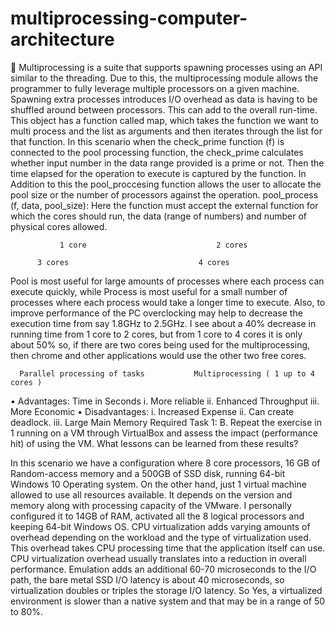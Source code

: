 # multiprocessing-computer-architecture

	Multiprocessing is a suite that supports spawning processes using an API similar to the threading. Due to this, the multiprocessing module allows the programmer to fully leverage multiple processors on a given machine. Spawning extra processes introduces I/O overhead as data is having to be shuffled around between processors. This can add to the overall run-time. This object has a function called map, which takes the function we want to multi process and the list as arguments and then iterates through the list for that function. 
In this scenario when the check_prime function (f) is connected to the pool processing function, the check_prime calculates whether input number in the data range provided is a prime or not. Then the time elapsed for the operation to execute is captured by the function. In Addition to this the pool_proccesing function allows the user to allocate the pool size or the number of processors against the operation. pool_process (f, data, pool_size):
Here the function must accept the external function for which the cores should run, the data (range of numbers) and number of physical cores allowed. 
                               
               1 core 						      2 cores 	
                                       
 		  3 cores					  	      4 cores

Pool is most useful for large amounts of processes where each process can execute quickly, while Process is most useful for a small number of processes where each process would take a longer time to execute. Also, to improve performance of the PC overclocking may help to decrease the execution time from say 1.8GHz to 2.5GHz. I see about a 40% decrease in running time from 1 core to 2 cores, but from 1 core to 4 cores it is only about 50% so, if there are two cores being used for the multiprocessing, then chrome and other applications would use the other two free cores.

	  Parallel processing of tasks			 Multiprocessing ( 1 up to 4 cores )
   
•	Advantages:						     Time in Seconds
i.	More reliable 
ii.	Enhanced Throughput 
iii.	More Economic
•	Disadvantages:
i.	Increased Expense
ii.	Can create deadlock.
iii.	Large Main Memory Required
Task 1: B. Repeat the exercise in 1 running on a VM through VirtualBox and assess the impact (performance hit) of using the VM. What lessons can be learned from these results?  
 

In this scenario we have a configuration where 8 core processors, 16 GB of Random-access memory and a 500GB of SSD disk, running 64-bit Windows 10 Operating system. On the other hand, just 1 virtual machine allowed to use all resources available. It depends on the version and memory along with processing capacity of the VMware. I personally configured it to 14GB of RAM, activated all the 8 logical processors and keeping 64-bit Windows OS. CPU virtualization adds varying amounts of overhead depending on the workload and the type of virtualization used. This overhead takes CPU processing time that the application itself can use. CPU virtualization overhead usually translates into a reduction in overall performance. Emulation adds an additional 60-70 microseconds to the I/O path, the bare metal SSD I/O latency is about 40 microseconds, so virtualization doubles or triples the storage I/O latency. So Yes, a virtualized environment is slower than a native system and that may be in a range of 50 to 80%.
